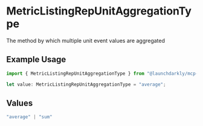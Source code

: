 # MetricListingRepUnitAggregationType

The method by which multiple unit event values are aggregated

## Example Usage

```typescript
import { MetricListingRepUnitAggregationType } from "@launchdarkly/mcp-server";

let value: MetricListingRepUnitAggregationType = "average";
```

## Values

```typescript
"average" | "sum"
```